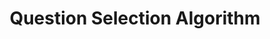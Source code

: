 ---
title: Question Selection Algorithm
redirect_to: "/releases/v3.4.0/developers/question_selection_algorithm"
---